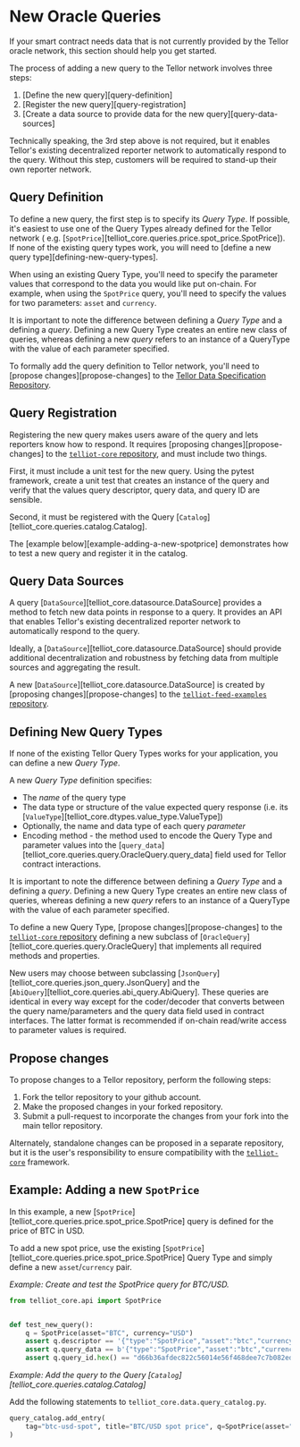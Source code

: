 # New Oracle  Queries

If your smart contract needs data that is not currently provided by the Tellor oracle network, this
section should help you get started.

The process of adding a new query to the Tellor network involves three steps:

1. [Define the new query][query-definition]
2. [Register the new query][query-registration]
3. [Create a data source to provide data for the new query][query-data-sources]

Technically speaking, the 3rd step above is not required, but it enables Tellor's existing
decentralized reporter network to automatically respond to the query. Without this step, customers
will be required to stand-up their own reporter network.

## Query Definition

To define a new query, the first step is to specify its *Query Type*. If possible, it's easiest to
use one of the Query Types already defined for the Tellor network (
e.g. [`SpotPrice`][telliot_core.queries.price.spot_price.SpotPrice]). If none of the existing query
types work, you will need to [define a new query type][defining-new-query-types].

When using an existing Query Type, you'll need to specify the parameter values that correspond to
the data you would like put on-chain. For example, when using the `SpotPrice` query, you'll need to
specify the values for two parameters: `asset` and `currency`.

It is important to note the difference between defining a *Query Type* and a defining a *query*.
Defining a new Query Type creates an entire new class of queries, whereas defining a new *query*
refers to an instance of a QueryType with the value of each parameter specified.

To formally add the query definition to Tellor network, you'll need
to [propose changes][propose-changes] to
the [Tellor Data Specification Repository](https://github.com/tellor-io/dataSpecs).

## Query Registration

Registering the new query makes users aware of the query and lets reporters know how to respond. It
requires [proposing changes][propose-changes] to
the [`telliot-core` repository](https://github.com/tellor-io/telliot-core), and must include two
things.

First, it must include a unit test for the new query. Using the pytest framework, create a unit test
that creates an instance of the query and verify that the values query descriptor, query data, and
query ID are sensible.

Second, it must be registered with the Query [`Catalog`][telliot_core.queries.catalog.Catalog].

The [example below][example-adding-a-new-spotprice] demonstrates how to test a new query and
register it in the catalog.

## Query Data Sources

A query [`DataSource`][telliot_core.datasource.DataSource] provides a method to fetch new data
points in response to a query. It provides an API that enables Tellor's existing decentralized
reporter network to automatically respond to the query.

Ideally, a [`DataSource`][telliot_core.datasource.DataSource] should provide additional
decentralization and robustness by fetching data from multiple sources and aggregating the result.

A new [`DataSource`][telliot_core.datasource.DataSource] is created
by [proposing changes][propose-changes] to
the [`telliot-feed-examples` repository](https://github.com/tellor-io/telliot-feed-examples).

## Defining New Query Types

If none of the existing Tellor Query Types works for your application, you can define a new *Query
Type*.

A new *Query Type* definition specifies:

- The *name* of the query type
- The data type or structure of the value expected query response (i.e.
  its [`ValueType`][telliot_core.dtypes.value_type.ValueType])
- Optionally, the name and data type of each query *parameter*
- Encoding method - the method used to encode the Query Type and parameter values into
  the [`query_data`][telliot_core.queries.query.OracleQuery.query_data] field used for Tellor
  contract interactions.

It is important to note the difference between defining a *Query Type* and a defining a *query*.
Defining a new Query Type creates an entire new class of queries, whereas defining a new *query*
refers to an instance of a QueryType with the value of each parameter specified.

To define a new Query Type, [propose changes][propose-changes] to
the [`telliot-core` repository](https://github.com/tellor-io/telliot-core) defining a new subclass
of [`OracleQuery`][telliot_core.queries.query.OracleQuery] that implements all required methods and
properties.

New users may choose between subclassing [`JsonQuery`][telliot_core.queries.json_query.JsonQuery]
and the   
[`AbiQuery`][telliot_core.queries.abi_query.AbiQuery]. These queries are identical in every way
except for the coder/decoder that converts between the query name/parameters and the query data
field used in contract interfaces. The latter format is recommended if on-chain read/write access to
parameter values is required.

## Propose changes

To propose changes to a Tellor repository, perform the following steps:

1. Fork the tellor repository to your github account.
2. Make the proposed changes in your forked repository.
3. Submit a pull-request to incorporate the changes from your fork into the main tellor repository.

Alternately, standalone changes can be proposed in a separate repository, but it is the user's
responsibility to ensure compatibility with
the [`telliot-core`](https://github.com/tellor-io/telliot-core) framework.

## Example: Adding a new `SpotPrice`

In this example, a new [`SpotPrice`][telliot_core.queries.price.spot_price.SpotPrice] query is
defined for the price of BTC in USD.

To add a new spot price, use the
existing [`SpotPrice`][telliot_core.queries.price.spot_price.SpotPrice]
Query Type and simply define a new `asset`/`currency` pair.

*Example: Create and test the SpotPrice query for BTC/USD.*

```python
from telliot_core.api import SpotPrice


def test_new_query():
    q = SpotPrice(asset="BTC", currency="USD")
    assert q.descriptor == '{"type":"SpotPrice","asset":"btc","currency":"usd"}'
    assert q.query_data == b'{"type":"SpotPrice","asset":"btc","currency":"usd"}'
    assert q.query_id.hex() == "d66b36afdec822c56014e56f468dee7c7b082ed873aba0f7663ec7c6f25d2c0a"
```

*Example: Add the query to the Query [`Catalog`][telliot_core.queries.catalog.Catalog]*

Add the following statements to `telliot_core.data.query_catalog.py`.

```python
query_catalog.add_entry(
    tag="btc-usd-spot", title="BTC/USD spot price", q=SpotPrice(asset="BTC", currency="USD")
)

```










